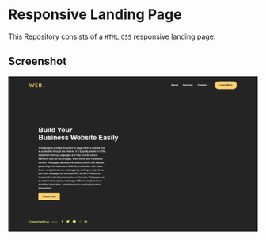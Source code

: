 # Responsive Landing Page

This Repository consists of a `HTML`,`CSS` responsive landing page.
 
## Screenshot

<img src="screenshot.png" alt="screenshot">